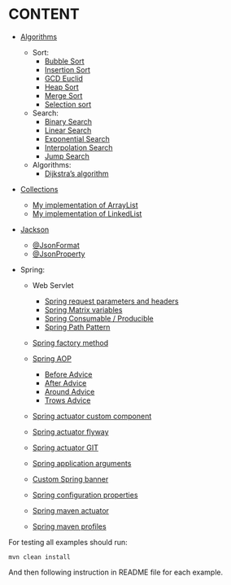 # CONTENT

+ [Algorithms](algorithms)
  + Sort:
    + [Bubble Sort](algorithms/src/main/java/kovteba/sort/bubblesort/BubbleSort.java)
    + [Insertion Sort](algorithms/src/main/java/kovteba/sort/insertionsort/readMe.md)
    + [GCD Euclid](algorithms/src/main/java/kovteba/sort/euclid)
    + [Heap Sort](algorithms/src/main/java/kovteba/sort/heapsort/readMe.md)
    + [Merge Sort](algorithms/src/main/java/kovteba/sort/mergesort/readMe.md)
    + [Selection sort](algorithms/src/main/java/kovteba/sort/selectionsort/readMe.md)
  + Search:
    + [Binary Search](algorithms/src/main/java/kovteba/search/binarysearch/readMe.md)
    + [Linear Search](algorithms/src/main/java/kovteba/search/linearsearch)
    + [Exponential Search](algorithms/src/main/java/kovteba/search/exponentialsearch/readMe.md)
    + [Interpolation Search](algorithms/src/main/java/kovteba/search/interpolationsearch/readMe.md)
    + [Jump Search](algorithms/src/main/java/kovteba/search/jumpsearch/readMe.md)
  + Algorithms:
    + [Dijkstra’s algorithm](algorithms/src/main/java/kovteba/algorithm/dijkstra/readMe.md) 


+ [Collections](collections)
  + [My implementation of ArrayList](collections/src/main/java/kovteba/myarraylist)
  + [My implementation of LinkedList](collections/src/main/java/kovteba/linkedlist)
  

+ [Jackson]()
  + [@JsonFormat](jackson/src/main/java/kovteba/jsonformat)
  + [@JsonProperty](jackson/src/main/java/kovteba/jsonproperty)


+ Spring:
  + Web Servlet
    + [Spring request parameters and headers](spring-request-mapping/src/main/java/kovteba/webservlet/annotatedcontrollers/parametersheaders/readMe.md)
    + [Spring Matrix variables](spring-request-mapping/src/main/java/kovteba/webservlet/annotatedcontrollers/matrixvariables/readMe.md)
    + [Spring Consumable / Producible]()
    + [Spring Path Pattern]()


  + [Spring factory method](spring-factory-method)
  + [Spring AOP]()
    + [Before Advice](spring-aop/src/main/java/kovteba/before)
    + [After Advice](spring-aop/src/main/java/kovteba/after)
    + [Around Advice](spring-aop/src/main/java/kovteba/around)
    + [Trows Advice](spring-aop/src/main/java/kovteba/trowadvice)


  + [Spring actuator custom component](spring-actuator-health-custom-component)
  + [Spring actuator flyway](spring-actuator-flyway)
  + [Spring actuator GIT](spring-actuator-git)
  + [Spring application arguments](spring-application-arguments)
  + [Custom Spring banner](spring-banner)
  + [Spring configuration properties](spring-configuration-properties)
  + [Spring maven actuator](spring-maven-actuator)
  + [Spring maven profiles](spring-maven-profiles)

For testing all examples should run:

```shell
mvn clean install
```

And then following instruction in README file for each example.